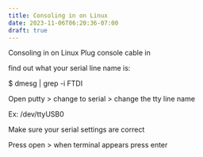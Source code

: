 ```yaml
---
title: Consoling in on Linux
date: 2023-11-06T06:20:36-07:00
draft: true
---
```

Consoling in on Linux
Plug console cable in

find out what your serial line name is:

$ dmesg | grep -i FTDI

Open putty > change to serial > change the tty line name

Ex: /dev/ttyUSB0

Make sure your serial settings are correct

Press open > when terminal appears press enter